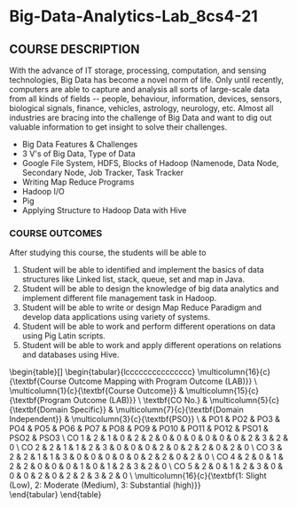 # Big-Data-Analytics-Lab_8cs4-21

## COURSE DESCRIPTION

With the advance of IT storage, processing, computation, and sensing technologies, Big Data has become a novel norm of life. Only until recently, computers are able to capture and analysis all sorts of large-scale data from all kinds of fields -- people, behaviour, information, devices, sensors, biological signals, finance, vehicles, astrology, neurology, etc. Almost all industries are bracing into the challenge of Big Data and want to dig out valuable information to get insight to solve their challenges.

- Big Data Features & Challenges 
- 3 V's of Big Data, Type of Data 
- Google File System, HDFS, Blocks of Hadoop (Namenode, Data Node, Secondary Node, Job Tracker, Task Tracker 
- Writing Map Reduce Programs
- Hadoop I/O
- Pig
- Applying Structure to Hadoop Data with Hive

### COURSE OUTCOMES

After studying this course, the students will be able to

1. Student will be able to identified and implement the basics of data structures like Linked list, stack, queue, set and map in Java.
2. Student will be able to design the knowledge of big data analytics and implement different file management task in Hadoop.
3. Student will be able to write or design Map Reduce Paradigm and develop data applications using variety of systems.
4. Student will be able to work and perform different operations on data using Pig Latin scripts.
5. Student will be able to work and apply different operations on relations and databases using Hive.

\begin{table}[]
\begin{tabular}{lccccccccccccccc}
\multicolumn{16}{c}{\textbf{Course Outcome Mapping with Program Outcome (LAB)}}                                                                                                 \\
\multicolumn{1}{c}{\textbf{Course Outcome}} & \multicolumn{15}{c}{\textbf{Program Outcome (LAB)}}                                                                               \\
\textbf{CO No.}                             & \multicolumn{5}{c}{\textbf{Domain Specific}} & \multicolumn{7}{c}{\textbf{Domain Independent}} & \multicolumn{3}{c}{\textbf{PSO}} \\
                                            & PO1     & PO2     & PO3    & PO4    & PO5    & PO6  & PO7  & PO8  & PO9  & PO10  & PO11 & PO12 & PSO1      & PSO2      & PSO3     \\
CO 1                                        & 2       & 1       & 0      & 2      & 2      & 0    & 0    & 0    & 0    & 0     & 0    & 2    & 3         & 2         & 0        \\
CO 2                                        & 2       & 1       & 1      & 2      & 3      & 0    & 0    & 0    & 2    & 0     & 2    & 2    & 0         & 2         & 0        \\
CO 3                                        & 2       & 2       & 1      & 1      & 3      & 0    & 0    & 0    & 0    & 0     & 2    & 2    & 0         & 2         & 0        \\
CO 4                                        & 2       & 0       & 1      & 2      & 2      & 0    & 0    & 0    & 1    & 0     & 1    & 2    & 3         & 2         & 0        \\
CO 5                                        & 2       & 0       & 1      & 2      & 3      & 0    & 0    & 0    & 2    & 0     & 2    & 2    & 3         & 2         & 0        \\
\multicolumn{16}{c}{\textbf{1: Slight (Low), 2: Moderate (Medium), 3: Substantial (high)}}                                                                                     
\end{tabular}
\end{table}
